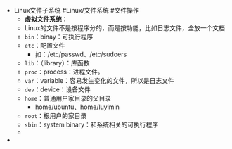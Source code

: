 - Linux文件子系统 #Linux/文件系统 #文件操作
	- **虚拟文件系统**：
	- Linux的文件不是按程序分的，而是按功能，比如日志文件，全放一个文档
	- `bin`：binay：可执行程序
	- `etc`：配置文件
		- 如：/etc/passwd、/etc/sudoers
	- `lib`：（library）：库函数
	- `proc`：process：进程文件。
	- `var`：variable：容易发生变化的文件，所以是日志文件
	- `dev`：device：设备文件
	- `home`：普通用户家目录的父目录
		- home/ubuntu、home/luyimin
	- `root`：根用户的家目录
	- `sbin`：system binary：和系统相关的可执行程序
	-
-